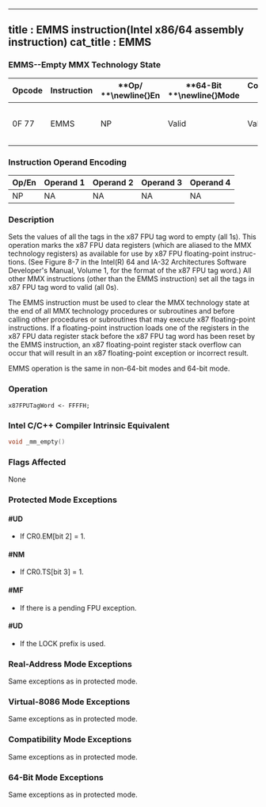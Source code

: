 ----------------------------
title : EMMS instruction(Intel x86/64 assembly instruction)
cat_title : EMMS
----------------------------
### EMMS--Empty MMX Technology State


|**Opcode**|**Instruction**|**Op/ **\newline{}**En**|**64-Bit **\newline{}**Mode**|**Compat/**\newline{}**Leg Mode**|**Description**|
|----------|---------------|------------------------|-----------------------------|---------------------------------|---------------|
|0F 77|EMMS|NP|Valid|Valid|Set the x87 FPU tag word to empty.|
### Instruction Operand Encoding


|Op/En|Operand 1|Operand 2|Operand 3|Operand 4|
|-----|---------|---------|---------|---------|
|NP|NA|NA|NA|NA|
### Description 


Sets the values of all the tags in the x87 FPU tag word to empty (all 1s). This operation marks the x87 FPU data registers (which are aliased to the MMX technology registers) as available for use by x87 FPU floating-point instruc-tions. (See Figure 8-7 in the Intel(R) 64 and IA-32 Architectures Software Developer's Manual, Volume 1, for the format of the x87 FPU tag word.) All other MMX instructions (other than the EMMS instruction) set all the tags in x87 FPU tag word to valid (all 0s).

The EMMS instruction must be used to clear the MMX technology state at the end of all MMX technology procedures or subroutines and before calling other procedures or subroutines that may execute x87 floating-point instructions. If a floating-point instruction loads one of the registers in the x87 FPU data register stack before the x87 FPU tag word has been reset by the EMMS instruction, an x87 floating-point register stack overflow can occur that will result in an x87 floating-point exception or incorrect result.

EMMS operation is the same in non-64-bit modes and 64-bit mode.


### Operation

```info-verb
x87FPUTagWord <- FFFFH;
```

### Intel C/C++ Compiler Intrinsic Equivalent

```cpp
void _mm_empty()
```
### Flags Affected


None


### Protected Mode Exceptions

#### #UD
* If CR0.EM[bit 2] = 1.

#### #NM
* If CR0.TS[bit 3] = 1.

#### #MF
* If there is a pending FPU exception.

#### #UD
* If the LOCK prefix is used.
### Real-Address Mode Exceptions 


Same exceptions as in protected mode.


### Virtual-8086 Mode Exceptions



Same exceptions as in protected mode.


### Compatibility Mode Exceptions



Same exceptions as in protected mode.


### 64-Bit Mode Exceptions



Same exceptions as in protected mode.

